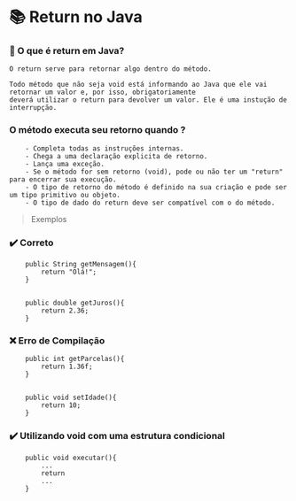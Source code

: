 <h1> 📚 Return no Java </h1>

### 🤔 O que é return em Java?

```shell
O return serve para retornar algo dentro do método.

Todo método que não seja void está informando ao Java que ele vai retornar um valor e, por isso, obrigatoriamente 
deverá utilizar o return para devolver um valor. Ele é uma instução de interrupção.
```


### O método executa seu retorno quando ?

```shell
    - Completa todas as instruções internas.
    - Chega a uma declaração explicita de retorno.
    - Lança uma exceção.
    - Se o método for sem retorno (void), pode ou não ter um "return" para encerrar sua execução.
    - O tipo de retorno do método é definido na sua criação e pode ser um tipo primitivo ou objeto.
    - O tipo de dado do return deve ser compatível com o do método.
```

> Exemplos

### ✔️ Correto

```shell
    public String getMensagem(){
        return "Olá!";
    }
    

    public double getJuros(){
        return 2.36;
    }
```

### ❌ Erro de Compilação

```shell
    public int getParcelas(){
        return 1.36f;
    }
    

    public void setIdade(){
        return 10;
    }
```

### ✔️ Utilizando void com uma estrutura condicional

```shell
    public void executar(){
        ...
        return
        ...
    }
```
